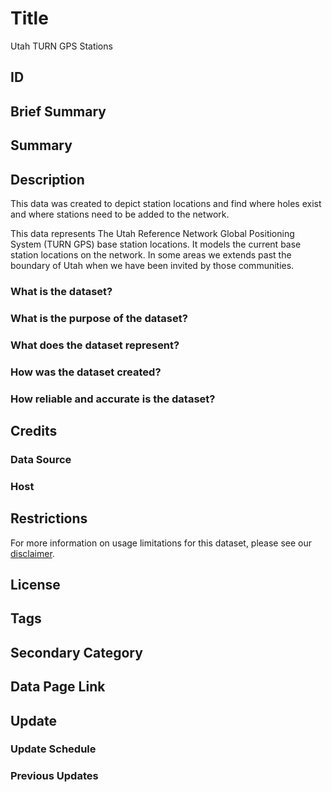 # Title

Utah TURN GPS Stations

## ID

## Brief Summary

## Summary

## Description

This data was created to depict station locations and find where holes exist and where stations need to be added to the network.

This data represents The Utah Reference Network Global Positioning System (TURN GPS) base station locations. It models the current base station locations on the network. In some areas we extends past the boundary of Utah when we have been invited by those communities.

### What is the dataset?

### What is the purpose of the dataset?

### What does the dataset represent?

### How was the dataset created?

### How reliable and accurate is the dataset?

## Credits

### Data Source

### Host

## Restrictions

For more information on usage limitations for this dataset, please see our [disclaimer](https://gis.utah.gov/documentation/policy/license/#disclaimer).

## License

## Tags

## Secondary Category

## Data Page Link

## Update

### Update Schedule

### Previous Updates
